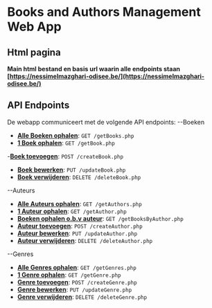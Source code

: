 # Books and Authors Management Web App

## Html pagina
**Main html bestand en basis url waarin alle endpoints staan [https://nessimelmazghari-odisee.be/](https://nessimelmazghari-odisee.be/)**

## API Endpoints
De webapp communiceert met de volgende API endpoints:
--Boeken
- **[Alle Boeken ophalen](https://nessimelmazghari-odisee.be/getBooks.php)**: `GET /getBooks.php`
- **[1 Boek ophalen](https://nessimelmazghari-odisee.be/getBooks.php)**: `GET /getBook.php`

-**[Boek toevoegen](https://nessimelmazghari-odisee.be/createBook.php)**: `POST /createBook.php`
- **[Boek bewerken](https://nessimelmazghari-odisee.be/updateBook.php)**: `PUT /updateBook.php`
- **[Boek verwijderen](https://nessimelmazghari-odisee.be/deleteBook.php)**: `DELETE /deleteBook.php`

--Auteurs
- **[Alle Auteurs ophalen](https://nessimelmazghari-odisee.be/getAuthors.php)**: `GET /getAuthors.php`
- **[1 Auteur ophalen](https://nessimelmazghari-odisee.be/getAuthor.php)**: `GET /getAuthor.php`
- **[Boeken ophalen o.b.v auteur](https://nessimelmazghari-odisee.be/getBooksByAuthor.php)**: `GET /getBooksByAuthor.php`
- **[Auteur toevoegen](https://nessimelmazghari-odisee.be/createAuthor.php)**: `POST /createAuthor.php`
- **[Auteur bewerken](https://nessimelmazghari-odisee.be/updateAuthor.php)**: `PUT /updateAuthor.php`
- **[Auteur verwijderen](https://nessimelmazghari-odisee.be/deleteAuthor.php)**: `DELETE /deleteAuthor.php`

--Genres
- **[Alle Genres ophalen](https://nessimelmazghari-odisee.be/getGenres.php)**: `GET /getGenres.php`
- **[1 Genre ophalen](https://nessimelmazghari-odisee.be/getGenre.php)**: `GET /getGenre.php`
- **[Genre toevoegen](https://nessimelmazghari-odisee.be/createGenre.php)**: `POST /createGenre.php`
- **[Genre bewerken](https://nessimelmazghari-odisee.be/updateGenre.php)**: `PUT /updateGenre.php`
- **[Genre verwijderen](https://nessimelmazghari-odisee.be/deleteGenre.php)**: `DELETE /deleteGenre.php`
